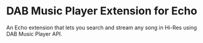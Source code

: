 # DAB Music Player Extension for Echo

An Echo extension that lets you search and stream any song in Hi-Res using DAB Music Player API.

